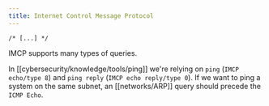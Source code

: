 ```yaml
---
title: Internet Control Message Protocol
---
```


`/* [...] */`

IMCP supports many types of queries.

In [[cybersecurity/knowledge/tools/ping]] we're relying on `ping` (`IMCP echo/type 8`) and `ping reply` (`IMCP echo reply/type 0`). If we want to ping a system on the same subnet, an [[networks/ARP]] query should precede the `ICMP Echo`.
